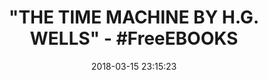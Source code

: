 ---
title: '"THE TIME MACHINE BY H.G. WELLS" - #FreeEBOOKS'
name: The Time Machine (Enriched Classics)
date: '2018-03-15 23:15:23'
buy_now: >-
  https://www.amazon.com/Time-Machine-Enriched-Classics-ebook/dp/B004XVQ73G?SubscriptionId=AKIAIA5RBQIWQVTCUEUQ&tag=coldcutdeals-20&linkCode=xm2&camp=2025&creative=165953&creativeASIN=B004XVQ73G
description_markdown: |+
  The Time Machine (Enriched Classics)

    - The Time Machine Enriched Classics

tweet_id_str: '974423843568783368'
price: ''
you_save: ''
asin: B004XVQ73G
image: 'https://images-na.ssl-images-amazon.com/images/I/51Zgg4JFv1L.jpg'

---